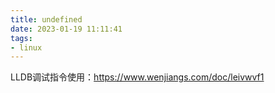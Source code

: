 ```yaml
---
title: undefined
date: 2023-01-19 11:11:41
tags:
- linux
---
```


LLDB调试指令使用：https://www.wenjiangs.com/doc/leivwvf1

